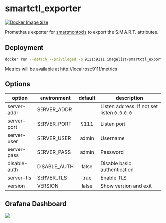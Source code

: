 # smartctl_exporter

[![Docker Image Size](https://badgen.net/docker/size/imagelist/smartctl_exporter?icon=docker&label=image%20size)](https://hub.docker.com/r/imagelist/smartctl_exporter)

Prometheus exporter for [smartmontools](https://www.smartmontools.org/) to export the S.M.A.R.T. attributes.

## Deployment

```sh
docker run --detach --privileged -p 9111:9111 imagelist/smartctl_exporter:latest
```

Metrics will be available at http://localhost:9111/metrics

## Options

|option|environment|default|description|
|------|-----------|:-----:|-----------|
|server-addr|SERVER_ADDR||Listen address. If not set listen `0.0.0.0`|
|server-port|SERVER_PORT|9111|Listen port|
|server-user|SERVER_USER|admin|Username|
|server-pass|SERVER_PASS|admin|Password|
|disable-auth|DISABLE_AUTH|false|Disable basic authentication|
|server-tls|SERVER_TLS|true|Enable TLS|
|version|VERSION|false|Show version and exit|

## Grafana Dashboard

![](https://user-images.githubusercontent.com/8357481/164513823-175e1d32-2ba1-41a8-a7f4-76b1b5f07f09.png)
